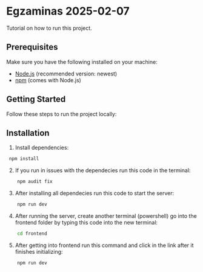 # Egzaminas 2025-02-07

Tutorial on how to run this project.

## Prerequisites

Make sure you have the following installed on your machine:
- [Node.js](https://nodejs.org/) (recommended version: newest)
- [npm](https://www.npmjs.com/get-npm) (comes with Node.js)

## Getting Started

Follow these steps to run the project locally:

## Installation
1. Install dependencies:
```bash
 npm install
 ```
2. If you run in issues with the dependecies run this code in the terminal:

```bash
    npm audit fix
```

3.  After installing all dependecies run this code to start the server:

```bash
    npm run dev
```
4. After running the server, create another terminal (powershell) go into the frontend folder by typing this code into the new terminal:
```bash
    cd frontend
```
5. After getting into frontend run this command and click in the link after it finishes initializing:
```bash
    npm run dev
```

